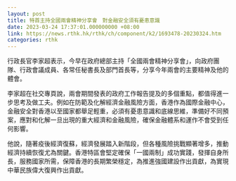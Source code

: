 ```yaml
---
layout: post
title: 特首主持全國兩會精神分享會　對金融安全須有憂患意識
date: 2023-03-24 17:37:01.000000000 +08:00
link: https://news.rthk.hk/rthk/ch/component/k2/1693478-20230324.htm
categories: rthk
---
```


行政長官李家超表示，今早在政府總部主持「全國兩會精神分享會」，向政府團隊、行政會議成員、各常任秘書長及部門首長等，分享今年兩會的主要精神及他的體會。

李家超在社交專頁說，兩會期間發表的政府工作報告提及的多個重點，都值得進一步思考及做工夫。例如在防範及化解經濟金融風險方面，香港作為國際金融中心，金融安全對香港以至國家都舉足輕重，必須有憂患意識和底線思維，準備好不同預案，應對和化解一旦出現的重大經濟和金融風險，確保金融體系和運作不會受到任何影響。

他說，隨著疫後經濟復蘇，經濟發展踏入新階段，但各種風險挑戰顯著增多，推動經濟持續恢復尤為關鍵。香港特區會堅定確保「一國兩制」成功實踐，發揮自身所長，服務國家所需，保障香港的長期繁榮穩定，為推進強國建設作出貢獻，為實現中華民族偉大復興作出貢獻。
